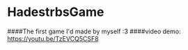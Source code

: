# HadestrbsGame
####The first game I'd made by myself :3 
####video demo: https://youtu.be/TzEVCQ5CSF8
